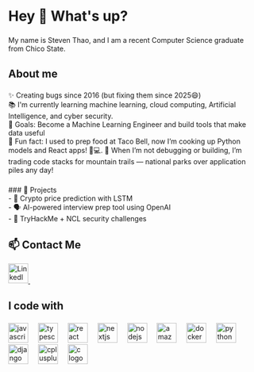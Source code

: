 <h1 align="left">Hey 👋 What's up?</h1>

###

<p align="left">My name is Steven Thao, and I am a recent Computer Science graduate from Chico State.</p>

###

<h2 align="left">About me</h2>

###

<p align="left">✨ Creating bugs since 2016 (but fixing them since 2025😄)<br>📚 I'm currently learning machine learning, cloud computing, Artificial Intelligence, and cyber security.<br>🎯 Goals: Become a Machine Learning Engineer and build tools that make data useful  <br>🎲 Fun fact: I used to prep food at Taco Bell, now I’m cooking up Python models and React apps! 🌮💻. 🥾 When I’m not debugging or building, I’m trading code stacks for mountain trails — national parks over application piles any day!</p>

###

<p align="left">
### 🔧 Projects<br>- 🧠 Crypto price prediction with LSTM<br>- 🗣️ AI-powered interview prep tool using OpenAI<br>- 🔐 TryHackMe + NCL security challenges</p>

###

<h2 align="left">📫 Contact Me</h2>

<p align="left">
  <a href="[https://www.linkedin.com/in/your-linkedin-username/](https://www.linkedin.com/in/steventhao/)" target="_blank">
    <img src="https://raw.githubusercontent.com/maurodesouza/profile-readme-generator/master/src/assets/icons/social/linkedin/default.svg" width="40" height="40" alt="LinkedIn" />
  </a>
  &nbsp;
</p>


###

<h2 align="left">I code with</h2>

###

<div align="left">
  <img src="https://cdn.jsdelivr.net/gh/devicons/devicon/icons/javascript/javascript-original.svg" height="40" alt="javascript logo"  />
  <img width="12" />
  <img src="https://cdn.jsdelivr.net/gh/devicons/devicon/icons/typescript/typescript-original.svg" height="40" alt="typescript logo"  />
  <img width="12" />
  <img src="https://cdn.jsdelivr.net/gh/devicons/devicon/icons/react/react-original.svg" height="40" alt="react logo"  />
  <img width="12" />
  <img src="https://cdn.jsdelivr.net/gh/devicons/devicon/icons/nextjs/nextjs-original.svg" height="40" alt="nextjs logo"  />
  <img width="12" />
  <img src="https://cdn.jsdelivr.net/gh/devicons/devicon/icons/nodejs/nodejs-original.svg" height="40" alt="nodejs logo"  />
  <img width="12" />
  <img src="https://cdn.jsdelivr.net/gh/devicons/devicon/icons/amazonwebservices/amazonwebservices-line-wordmark.svg" height="40" alt="amazonwebservices logo"  />
  <img width="12" />
  <img src="https://cdn.jsdelivr.net/gh/devicons/devicon/icons/docker/docker-original.svg" height="40" alt="docker logo"  />
  <img width="12" />
  <img src="https://cdn.jsdelivr.net/gh/devicons/devicon/icons/python/python-original.svg" height="40" alt="python logo"  />
  <img width="12" />
  <img src="https://cdn.jsdelivr.net/gh/devicons/devicon/icons/django/django-plain.svg" height="40" alt="django logo"  />
  <img width="12" />
  <img src="https://cdn.jsdelivr.net/gh/devicons/devicon/icons/cplusplus/cplusplus-original.svg" height="40" alt="cplusplus logo"  />
  <img width="12" />
  <img src="https://cdn.jsdelivr.net/gh/devicons/devicon/icons/c/c-original.svg" height="40" alt="c logo"  />
</div>

###
